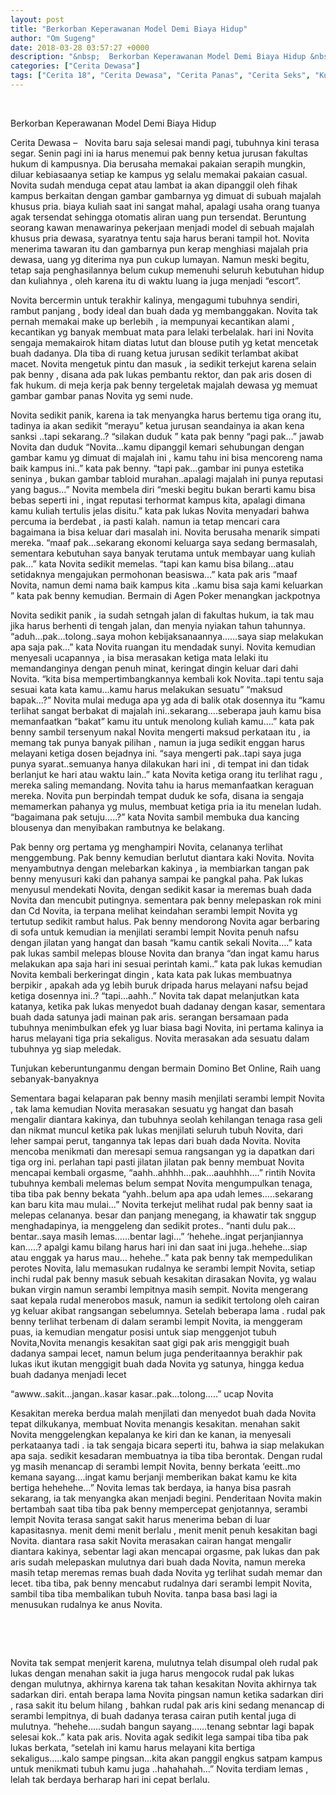 ```yaml
---
layout: post
title: "Berkorban Keperawanan Model Demi Biaya Hidup"
author: "Om Sugeng"
date: 2018-03-28 03:57:27 +0000
description: "&nbsp;  Berkorban Keperawanan Model Demi Biaya Hidup &nbsp;  Cerita Dewasa &#8211;\u00a0 \u00a0Novita baru saja selesai mandi pagi, tubuhnya kini terasa segar. Senin pagi ini ia harus menemui pak benny ketua ju..."
categories: ["Cerita Dewasa"]
tags: ["Cerita 18", "Cerita Dewasa", "Cerita Panas", "Cerita Seks", "Kumpulan Cerita Dewasa"]
---
```


&nbsp;

Berkorban Keperawanan Model Demi Biaya Hidup
&nbsp;

Cerita Dewasa &#8211;   Novita baru saja selesai mandi pagi, tubuhnya kini terasa segar. Senin pagi ini ia harus menemui pak benny ketua jurusan fakultas hukum di kampusnya. Dia berusaha memakai pakaian serapih mungkin, diluar kebiasaanya setiap ke kampus yg selalu memakai pakaian casual. Novita sudah menduga cepat atau lambat ia akan dipanggil oleh fihak kampus berkaitan dengan gambar gambarnya yg dimuat di subuah majalah khusus pria. biaya kuliah saat ini sangat mahal, apalagi usaha orang tuanya agak tersendat sehingga otomatis aliran uang pun tersendat. Beruntung seorang kawan menawarinya pekerjaan menjadi model di sebuah majalah khusus pria dewasa, syaratnya tentu saja harus berani tampil hot. Novita menerima tawaran itu dan gambarnya pun kerap menghiasi majalah pria dewasa, uang yg diterima nya pun cukup lumayan. Namun meski begitu, tetap saja penghasilannya belum cukup memenuhi seluruh kebutuhan hidup dan kuliahnya , oleh karena itu di waktu luang ia juga menjadi “escort”.

Novita bercermin untuk terakhir kalinya, mengagumi tubuhnya sendiri, rambut panjang , body ideal dan buah dada yg membanggakan. Novita tak pernah memakai make up berlebih , ia mempunyai kecantikan alami , kecantikan yg banyak membuat mata para lelaki terbelalak. hari ini Novita sengaja memakairok hitam diatas lutut dan blouse putih yg ketat mencetak buah dadanya. DIa tiba di ruang ketua jurusan sedikit terlambat akibat macet. Novita mengetuk pintu dan masuk , ia sedikit terkejut karena selain pak benny , disana ada pak lukas pembantu rektor, dan pak aris dosen di fak hukum. di meja kerja pak benny tergeletak majalah dewasa yg memuat gambar gambar panas Novita yg semi nude.

Novita sedikit panik, karena ia tak menyangka harus bertemu tiga orang itu, tadinya ia akan sedikit “merayu” ketua jurusan seandainya ia akan kena sanksi ..tapi sekarang..? “silakan duduk ” kata pak benny “pagi pak…” jawab Novita dan duduk “Novita…kamu dipanggil kemari sehubungan dengan gambar kamu yg dimuat di majalah ini , kamu tahu ini bisa mencoreng nama baik kampus ini..” kata pak benny. “tapi pak…gambar ini punya estetika seninya , bukan gambar tabloid murahan..apalagi majalah ini punya reputasi yang bagus…” Novita membela diri “meski begitu bukan berarti kamu bisa bebas seperti ini , ingat reputasi terhormat kampus kita, apalagi dimana kamu kuliah tertulis jelas disitu.” kata pak lukas Novita menyadari bahwa percuma ia berdebat , ia pasti kalah. namun ia tetap mencari cara bagaimana ia bisa keluar dari masalah ini. Novita berusaha menarik simpati mereka. “maaf pak…sekarang ekonomi keluarga saya sedang bermasalah, sementara kebutuhan saya banyak terutama untuk membayar uang kuliah pak…” kata Novita sedikit memelas. “tapi kan kamu bisa bilang…atau setidaknya mengajukan permohonan beasiswa…” kata pak aris “maaf Novita, namun demi nama baik kampus kita ..kamu bisa saja kami keluarkan ” kata pak benny kemudian. Bermain di Agen Poker menangkan jackpotnya

Novita sedikit panik , ia sudah setngah jalan di fakultas hukum, ia tak mau jika harus berhenti di tengah jalan, dan menyia nyiakan tahun tahunnya. “aduh…pak…tolong..saya mohon kebijaksanaannya……saya siap melakukan apa saja pak…” kata Novita ruangan itu mendadak sunyi. Novita kemudian menyesali ucapannya , ia bisa merasakan ketiga mata lelaki itu memandanginya dengan penuh minat, keringat dingin keluar dari dahi Novita. “kita bisa mempertimbangkannya kembali kok Novita..tapi tentu saja sesuai kata kata kamu…kamu harus melakukan sesuatu” “maksud bapak…?” Novita mulai meduga apa yg ada di balik otak dosennya itu “kamu terlihat sangat berbakat di majalah ini..sekarang….seberapa jauh kamu bisa memanfaatkan “bakat” kamu itu untuk menolong kuliah kamu….” kata pak benny sambil tersenyum nakal Novita mengerti maksud perkataan itu , ia memang tak punya banyak pilihan , namun ia juga sedikit enggan harus melayani ketiga dosen bejadnya ini. “saya mengerti pak..tapi saya juga punya syarat..semuanya hanya dilakukan hari ini , di tempat ini dan tidak berlanjut ke hari atau waktu lain..” kata Novita ketiga orang itu terlihat ragu , mereka saling memandang. Novita tahu ia harus memanfaatkan keraguan mereka. Novita pun berpindah tempat duduk ke sofa, disana ia sengaja memamerkan pahanya yg mulus, membuat ketiga pria ia itu menelan ludah. “bagaimana pak setuju…..?” kata Novita sambil membuka dua kancing blousenya dan menyibakan rambutnya ke belakang.

Pak benny org pertama yg menghampiri Novita, celananya terlihat menggembung. Pak benny kemudian berlutut diantara kaki Novita. Novita menyambutnya dengan melebarkan kakinya , ia membiarkan tangan pak benny menyusuri kaki dan pahanya sampai ke pangkal paha. Pak lukas menyusul mendekati Novita, dengan sedikit kasar ia meremas buah dada Novita dan mencubit putingnya. sementara pak benny melepaskan rok mini dan Cd Novita, ia terpana melihat keindahan serambi lempit Novita yg tertutup sedikit rambut halus. Pak benny mendorong Novita agar berbaring di sofa untuk kemudian ia menjilati serambi lempit Novita penuh nafsu dengan jilatan yang hangat dan basah “kamu cantik sekali Novita….” kata pak lukas sambil melepas blouse Novita dan branya “dan ingat kamu harus melakukan apa saja hari ini sesuai perintah kami..” kata pak lukas kemudian Novita kembali berkeringat dingin , kata kata pak lukas membuatnya berpikir , apakah ada yg lebih buruk dripada harus melayani nafsu bejad ketiga dosennya ini..? “tapi…aahh..” Novita tak dapat melanjutkan kata katanya, ketika pak lukas menyedot buah dadanay dengan kasar, sementara buah dada satunya jadi mainan pak aris. serangan bersamaan pada tubuhnya menimbulkan efek yg luar biasa bagi Novita, ini pertama kalinya ia harus melayani tiga pria sekaligus. Novita merasakan ada sesuatu dalam tubuhnya yg siap meledak.

Tunjukan keberuntunganmu dengan bermain Domino Bet Online, Raih uang sebanyak-banyaknya

Sementara bagai kelaparan pak benny masih menjilati serambi lempit Novita , tak lama kemudian Novita merasakan sesuatu yg hangat dan basah mengalir diantara kakinya, dan tubuhnya seolah kehilangan tenaga rasa geli dan nikmat muncul ketika pak lukas menjilati seluruh tubuh Novita, dari leher sampai perut, tangannya tak lepas dari buah dada Novita. Novita mencoba menikmati dan meresapi semua rangsangan yg ia dapatkan dari tiga org ini. perlahan tapi pasti jilatan jilatan pak benny membuat Novita mencapai kembali orgasme, “aahh..ahhhh…pak…aauhhhh….” rintih Novita tubuhnya kembali melemas belum sempat Novita mengumpulkan tenaga, tiba tiba pak benny bekata “yahh..belum apa apa udah lemes…..sekarang kan baru kita mau mulai…” Novita terkejut melihat rudal pak benny saat ia melepas celananya. besar dan panjang menegang, ia khawatir tak snggup menghadapinya, ia menggeleng dan sedikit protes.. “nanti dulu pak…bentar..saya masih lemas……bentar lagi…” ‘hehehe..ingat perjanjiannya kan…..? apalgi kamu bilang harus hari ini dan saat ini juga..hehehe…siap atau enggak ya harus mau… hehehe..” kata pak benny tak mempedulikan perotes Novita, lalu memasukan rudalnya ke serambi lempit Novita, setiap inchi rudal pak benny masuk sebuah kesakitan dirasakan Novita, yg walau bukan virgin namun serambi lempitnya masih sempit. Novita mengerang saat kepala rudal menerobos masuk, namun ia sedikit tertolong oleh cairan yg keluar akibat rangsangan sebelumnya. Setelah beberapa lama . rudal pak benny terlihat terbenam di dalam serambi lempit Novita, ia menggeram puas, ia kemudian mengatur posisi untuk siap menggenjot tubuh Novita,Novita menangis kesakitan saat gigi pak aris menggigit buah dadanya sampai lecet, namun belum juga penderitaannya berakhir pak lukas ikut ikutan menggigit buah dada Novita yg satunya, hingga kedua buah dadanya menjadi lecet

“awww..sakit…jangan..kasar kasar..pak…tolong…..” ucap Novita

Kesakitan mereka berdua malah menjilati dan menyedot buah dada Novita tepat dilkukanya, membuat Novita menangis kesakitan. menahan sakit Novita menggelengkan kepalanya ke kiri dan ke kanan, ia menyesali perkataanya tadi . ia tak sengaja bicara seperti itu, bahwa ia siap melakukan apa saja. sedikit kesadaran membuatnya ia tiba tiba berontak. Dengan rudal yg masih menancap di serambi lempit Novita, benny berkata ‘eeitt..mo kemana sayang….ingat kamu berjanji memberikan bakat kamu ke kita bertiga hehehehe…” Novita lemas tak berdaya, ia hanya bisa pasrah sekarang, ia tak menyangka akan menjadi begini. Penderitaan Novita makin bertambah saat tiba tiba pak benny mempercepat genjotannya, serambi lempit Novita terasa sangat sakit harus menerima beban di luar kapasitasnya. menit demi menit berlalu , menit menit penuh kesakitan bagi Novita. diantara rasa sakit Novita merasakan cairan hangat mengalir diantara kakinya, sebentar lagi akan mencapai orgasme, pak lukas dan pak aris sudah melepaskan mulutnya dari buah dada Novita, namun mereka masih tetap meremas remas buah dada Novita yg terlihat sudah memar dan lecet. tiba tiba, pak benny mencabut rudalnya dari serambi lempit Novita, sambil tiba tiba membalikan tubuh Novita. tanpa basa basi lagi ia menusukan rudalnya ke anus Novita.

&nbsp;

&nbsp;

Novita tak sempat menjerit karena, mulutnya telah disumpal oleh rudal pak lukas dengan menahan sakit ia juga harus mengocok rudal pak lukas dengan mulutnya, akhirnya karena tak tahan kesakitan Novita akhirnya tak sadarkan diri. entah berapa lama Novita pingsan namun ketika sadarkan diri , rasa sakit itu belum hilang , bahkan rudal pak aris kini sedang menancap di serambi lempitnya, di buah dadanya terasa cairan putih kental juga di mulutnya. “hehehe…..sudah bangun sayang……tenang sebntar lagi bapak selesai kok..” kata pak aris. Novita agak sedikit lega sampai tiba tiba pak lukas berkata, “setelah ini kamu harus melayani kita bertiga sekaligus…..kalo sampe pingsan…kita akan panggil engkus satpam kampus untuk menikmati tubuh kamu juga ..hahahahah…” Novita terdiam lemas , lelah tak berdaya berharap hari ini cepat berlalu.